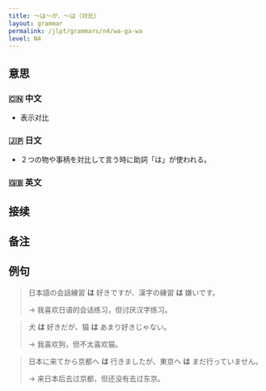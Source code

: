 ```yaml
---
title: 〜は〜が、〜は（対比）
layout: grammar
permalink: /jlpt/grammars/n4/wa-ga-wa
level: N4
---
```


## 意思

### 🇨🇳 中文

- 表示对比

### 🇯🇵 日文

- ２つの物や事柄を対比して言う時に助詞「は」が使われる。

### 🇬🇧 英文


## 接续


## 备注


## 例句

> 日本語の会話練習 **は** 好きですが、漢字の練習 **は** 嫌いです。
>
> → 我喜欢日语的会话练习，但讨厌汉字练习。

> 犬 **は** 好きだが、猫 **は** あまり好きじゃない。
>
> → 我喜欢狗，但不太喜欢猫。

> 日本に来てから京都へ **は** 行きましたが、東京へ **は** まだ行っていません。
>
> → 来日本后去过京都，但还没有去过东京。

